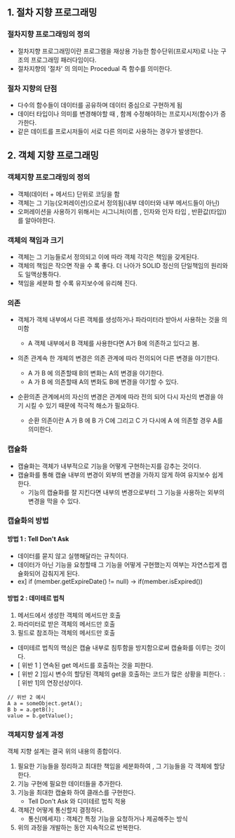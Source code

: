 ## 1. 절차 지향 프로그래밍

### 절차지향 프로그래밍의 정의

- 절차지향 프로그래밍이란 프로그램을 재상용 가능한 함수단위(프로시저)로 나눈 구조의 프로그래밍 패러다임이다.
- 절차지향의 '절차' 의 의미는 Procedual 즉 함수를 의미한다.

### 절차 지향의 단점

- 다수의 함수들이 데이터를 공유하며 데이터 중심으로 구현하게 됨
- 데이터 타입이나 의미를 변경해야할 때 , 함께 수정해야하는 프로지시저(함수)가 증가한다.
- 같은 데이트를 프로시저들이 서로 다른 의미로 사용하는 경우가 발생한다.

## 2. 객체 지향 프로그래밍

### 객체지향 프로그래밍의 정의

- 객체(데이터 + 메서드) 단위로 코딩을 함
- 객체는 그 기능(오퍼레이션)으로서 정의됨(내부 데이터와 내부 메서드들이 아닌)
- 오퍼레이션을 사용하기 위해서는 시그니처(이름 , 인자와 인자 타입 , 반환값(타입))를 알아야한다.

### 객체의 책임과 크기

- 객체는 그 기능들로서 정의되고 이에 따라 객체 각각은 책임을 갖게된다.
- 객체의 책임은 작으면 작을 수 록 좋다. 더 나아가 SOLID 정신의 단일책임의 원리와도 일맥상통하다.
- 책임을 세분화 할 수록 유지보수에 유리해 진다.

### 의존

- 객체가 객체 내부에서 다른 객체를 생성하거나 파라미터라 받아서 사용하는 것을 의미함
    - A 객체 내부에서 B 객체를 사용한다면 A가 B에 의존하고 있다고 봄.

- 의존 관계속 한 개체의 변경은 의존 관계에 따라 전의되어 다른 변경을 야기한다.
    - A 가 B 에 의존할때 B의 변화는 A의 변경을 야기한다.
    - A 가 B 에 의존할때 A의 변화도 B에 변경을 야기할 수 있다.

- 순환의존 관계에서의 자신의 변경은 관계에 따라 전의 되어 다시 자신의 변경을 야기 시킬 수 있기 때문에 적극적 해소가 필요하다.
    - 순환 의존이란 A 가 B 에 B 가 C에 그리고 C 가 다시에 A 에 의존할 경우 A를 의미한다.

### 캡슐화

- 캡슐화는 객체가 내부적으로 기능을 어떻게 구현하는지를 감추는 것이다.
- 캡슐화를 통해 캡슐 내부의 변경이 외부의 변경을 가하지 않게 하여 유지보수 쉽게한다.
    - 기능의 캡슐화를 잘 지킨다면 내부의 변경으로부터 그 기능을 사용하는 외부의 변경을 막을 수 있다.

### 캡슐화의 방법

#### 방법 1 : Tell Don't Ask

- 데이터를 묻지 않고 실행해달라는 규칙이다.
- 데이터가 아닌 기능을 요청할때 그 기능을 어떻게 구현했는지 여부는 자연스럽게 캡슐화되어 감춰지게 된다.
- ex] if (member.getExpireDate() != null)  -> if(member.isExpired())

#### 방법 2 : 데미테르 법칙

1. 메서드에서 생성한 객체의 메서드만 호출
2. 파라미터로 받은 객체의 메서드만 호출
3. 필드로 참조하는 객체의 메서드만 호출

- 데미테르 법칙의 핵심은 캡슐 내부로 침투함을 방지함으로써 캡슐화를 이루는 것이다.
- [ 위반 1 ] 연속된 get 메서드를 호출하는 것을 피한다.
- [ 위반 2 ]임시 변수의 할당된 객체의 get을 호출하는 코드가 많은 상황을 피한다. : [ 위반 1]의 연장선상이다.

```
// 위반 2 예시
A a = someObject.getA();
B b = a.getB();
value = b.getValue();
```

### 객체지향 설계 과정

객체 지향 설계는 결국 위의 내용의 종합이다.

1. 필요한 기능들을 정리하고 최대한 책임을 세분화하여 , 그 기능들을 각 객체에 할당한다.
2. 기능 구현에 필요한 데이터들을 추가한다.
3. 기능을 최대한 캡슐화 하여 클래스를 구현한다.
    - Tell Don't Ask 와 디미테르 법칙 적용
4. 객체간 어떻게 통신할지 결정하다.
    - 통신(메세지) : 객체간 특정 기능을 요청하거나 제공해주는 방식
5. 위의 과정을 개발하는 동안 지속적으로 반복한다.